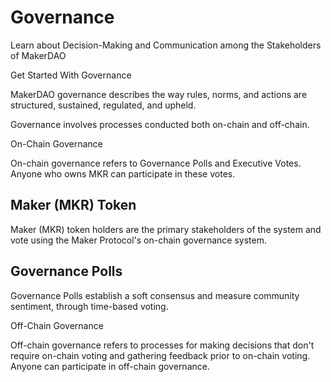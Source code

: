 # Governance

Learn about Decision-Making and Communication among the Stakeholders of MakerDAO

Get Started With Governance

MakerDAO governance describes the way rules, norms, and actions are structured, sustained, regulated, and upheld.

Governance involves processes conducted both on-chain and off-chain.

On-Chain Governance

On-chain governance refers to Governance Polls and Executive Votes. Anyone who owns MKR can participate in these votes.

## Maker \(MKR\) Token <a id="maker-mkr-token"></a>

Maker \(MKR\) token holders are the primary stakeholders of the system and vote using the Maker Protocol's on-chain governance system.

## Governance Polls <a id="governance-polls"></a>

Governance Polls establish a soft consensus and measure community sentiment, through time-based voting.

Off-Chain Governance

Off-chain governance refers to processes for making decisions that don't require on-chain voting and gathering feedback prior to on-chain voting. Anyone can participate in off-chain governance.

